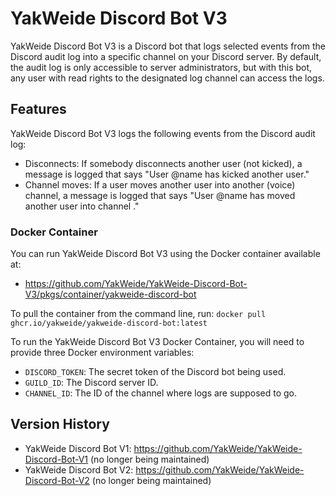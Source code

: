 # YakWeide Discord Bot V3

YakWeide Discord Bot V3 is a Discord bot that logs selected events from the Discord audit log into a specific channel on your Discord server. By default, the audit log is only accessible to server administrators, but with this bot, any user with read rights to the designated log channel can access the logs.

## Features

YakWeide Discord Bot V3 logs the following events from the Discord audit log:

- Disconnects: If somebody disconnects another user (not kicked), a message is logged that says "User @name has kicked another user."
- Channel moves: If a user moves another user into another (voice) channel, a message is logged that says "User @name has moved another user into channel <channel name>."

### Docker Container

You can run YakWeide Discord Bot V3 using the Docker container available at:

- https://github.com/YakWeide/YakWeide-Discord-Bot-V3/pkgs/container/yakweide-discord-bot

To pull the container from the command line, run:
`docker pull ghcr.io/yakweide/yakweide-discord-bot:latest`
  
To run the YakWeide Discord Bot V3 Docker Container, you will need to provide three Docker environment variables:

- `DISCORD_TOKEN`: The secret token of the Discord bot being used.
- `GUILD_ID`: The Discord server ID.
- `CHANNEL_ID`: The ID of the channel where logs are supposed to go.

## Version History

- YakWeide Discord Bot V1: https://github.com/YakWeide/YakWeide-Discord-Bot-V1 (no longer being maintained)
- YakWeide Discord Bot V2: https://github.com/YakWeide/YakWeide-Discord-Bot-V2 (no longer being maintained)
